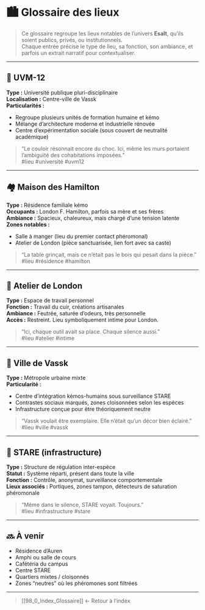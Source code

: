 # 🏙️ Glossaire des lieux

> Ce glossaire regroupe les lieux notables de l’univers **Esalt**, qu’ils soient publics, privés, ou institutionnels.  
> Chaque entrée précise le type de lieu, sa fonction, son ambiance, et parfois un extrait narratif pour contextualiser.

---

## 🏫 UVM-12

**Type :** Université publique pluri-disciplinaire  
**Localisation :** Centre-ville de Vassk  
**Particularités :**  
- Regroupe plusieurs unités de formation humaine et kémo  
- Mélange d’architecture moderne et industrielle rénovée  
- Centre d’expérimentation sociale (sous couvert de neutralité académique)

> “Le couloir résonnait encore du choc. Ici, même les murs portaient l’ambiguïté des cohabitations imposées.”  
> #lieu #université #uvm12

---

## 🏘️ Maison des Hamilton

**Type :** Résidence familiale kémo  
**Occupants :** London F. Hamilton, parfois sa mère et ses frères  
**Ambiance :** Spacieux, chaleureux, mais chargé d’une tension latente  
**Zones notables :**
- Salle à manger (lieu du premier contact phéromonal)
- Atelier de London (pièce sanctuarisée, lien fort avec sa caste)

> “La table grinçait, mais ce n’était pas le bois qui pesait dans la pièce.”  
> #lieu #résidence #hamilton

---

## 🧰 Atelier de London

**Type :** Espace de travail personnel  
**Fonction :** Travail du cuir, créations artisanales  
**Ambiance :** Feutrée, saturée d’odeurs, très personnelle  
**Accès :** Restreint. Lieu symboliquement intime pour London.

> “Ici, chaque outil avait sa place. Chaque silence aussi.”  
> #lieu #atelier #intime

---

## 🌆 Ville de Vassk

**Type :** Métropole urbaine mixte  
**Particularité :**  
- Centre d’intégration kémos-humains sous surveillance STARE  
- Contrastes sociaux marqués, zones cloisonnées selon les espèces  
- Infrastructure conçue pour être théoriquement neutre

> “Vassk voulait être exemplaire. Elle n’était qu’un décor bien éclairé.”  
> #lieu #ville #vassk

---

## 🔧 STARE (infrastructure)

**Type :** Structure de régulation inter-espèce  
**Statut :** Système réparti, présent dans toute la ville  
**Fonction :** Contrôle, anonymat, surveillance comportementale  
**Lieux associés :** Portiques, zones tampon, détecteurs de saturation phéromonale

> “Même dans le silence, STARE voyait. Toujours.”  
> #lieu #infrastructure #stare

---

## 🔜 À venir

- Résidence d’Auren
- Amphi ou salle de cours
- Cafétéria du campus
- Centre STARE
- Quartiers mixtes / cloisonnés
- Zones “neutres” où les phéromones sont filtrées

---

> [[98_0_Index_Glossaire]] ← Retour à l’index
